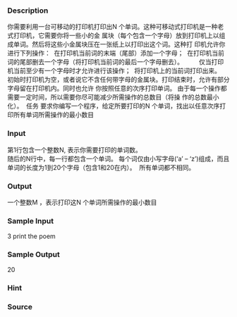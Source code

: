 
### Description
你需要利用一台可移动的打印机打印出N 个单词。这种可移动式打印机是一种老式打印机，它需要你将一些小的金
属块（每个包含一个字母）放到打印机上以组成单词。然后将这些小金属块压在一张纸上以打印出这个词。这种打
印机允许你进行下列操作： 
 在打印机当前词的末端（尾部）添加一个字母； 
 在打印机当前词的尾部删去一个字母（将打印机当前词的最后一个字母删去）。
        仅当打印机当前至少有一个字母时才允许进行该操作； 
 将打印机上的当前词打印出来。 
初始时打印机为空，或者说它不含任何带字母的金属块。打印结束时，允许有部分字母留在打印机内。同时也允许
你按照任意的次序打印单词。 由于每一个操作都需要一定时间，所以需要你尽可能减少所需操作的总数目（将操
作的总数最小化）。 
任务 要求你编写一个程序，给定所要打印的N 个单词，找出以任意次序打印所有单词所需操作的最小数目
### Input
第1行包含一个整数N, 表示你需要打印的单词数。  
随后的N行中，每一行都包含一个单词。
每个词仅由小写字母(‘a’ – ‘z’)组成，而且单词的长度为1到20个字母（包含1和20在内）。 
所有单词都不相同。
### Output
一个整数M ，表示打印这N 个单词所需操作的最小数目
### Sample Input
3
print
the
poem

### Sample Output
20
### Hint

### Source
